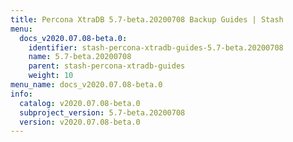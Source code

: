 ```yaml
---
title: Percona XtraDB 5.7-beta.20200708 Backup Guides | Stash
menu:
  docs_v2020.07.08-beta.0:
    identifier: stash-percona-xtradb-guides-5.7-beta.20200708
    name: 5.7-beta.20200708
    parent: stash-percona-xtradb-guides
    weight: 10
menu_name: docs_v2020.07.08-beta.0
info:
  catalog: v2020.07.08-beta.0
  subproject_version: 5.7-beta.20200708
  version: v2020.07.08-beta.0
---
```


